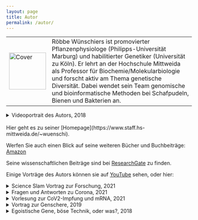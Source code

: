 ```yaml
---
layout: page
title: Autor
permalink: /autor/
---
```


 <table>
  <tr>
    <td style="width:20%"><img src="/dummie/rwsmall.png" alt="Cover" width="100px" class="responsive"></td>
    <td style="width:80%">Röbbe Wünschiers ist promovierter Pflanzenphysiologe (Philipps-Universität Marburg) und habilitierter Genetiker (Universität zu Köln). Er lehrt an der Hochschule Mittweida als Professor für Biochemie/Molekularbiologie und forscht aktiv am Thema genetische Diversität. Dabei wendet sein Team genomische und bioinformatische Methoden bei Schafpudeln, Bienen und Bakterien an. </td>
  </tr>
 </table>

<details>
  <summary>Videoportrait des Autors, 2018</summary>

<div>
  <div style="position:relative;padding-top:56.25%;">
    <iframe src="https://www.youtube.com/embed/AporT6c76DA" frameborder="0" allowfullscreen
      style="position:absolute;top:0;left:0;width:100%;height:100%;max-width:600"></iframe>
  </div>
</div>
<br>
</details>

<br>
Hier geht es zu seiner [Homepage](https://www.staff.hs-mittweida.de/~wuenschi). 

Werfen Sie auch einen Blick auf seine weiteren Bücher und Buchbeiträge: [Amazon](https://www.amazon.de/R%25C3%25B6bbe-W%25C3%25BCnschiers/e/B001K6M8OY%3Fref=dbs_a_mng_rwt_scns_share)

Seine wissenschaftlichen Beiträge sind bei [ResearchGate](https://www.researchgate.net/profile/Roebbe-Wuenschiers) zu finden.

Einige Vorträge des Autors können sie auf [YouTube](https://www.youtube.com/results?search_query=wünschiers) sehen, oder hier:


<details>
  <summary>Science Slam Vortrag zur Forschung, 2021</summary>

<div>
  <div style="position:relative;padding-top:56.25%;">
    <iframe src="https://www.youtube.com/embed/OL33AcXbOLA" frameborder="0" allowfullscreen
      style="position:absolute;top:0;left:0;width:100%;height:100%;max-width:600"></iframe>
  </div>
</div>
<br>
</details>

<details>
  <summary>Fragen und Antworten zu Corona, 2021</summary>

<div>
  <div style="position:relative;padding-top:56.25%;">
    <iframe src="https://www.youtube.com/embed/OGkQOvZ60b0" frameborder="0" allowfullscreen
      style="position:absolute;top:0;left:0;width:100%;height:100%;max-width:600"></iframe>
  </div>
</div>
<br>
</details>

<details>
  <summary>Vorlesung zur CoV2-Impfung und mRNA, 2021</summary>

<div>
  <div style="position:relative;padding-top:56.25%;">
    <iframe src="https://www.youtube.com/embed/YNoXg9zbrko" frameborder="0" allowfullscreen
      style="position:absolute;top:0;left:0;width:100%;height:100%;max-width:600"></iframe>
  </div>
</div>
<br>
</details>

<details>
  <summary>Vortrag zur Genschere, 2019</summary>

  <div>
  <div style="position:relative;padding-top:56.25%;">
    <iframe src="https://www.youtube.com/embed/3LYFxALSOdg" frameborder="0" allowfullscreen
      style="position:absolute;top:0;left:0;width:100%;height:100%;max-width:600"></iframe>
  </div>
</div>
<br>
</details>

<details>
  <summary>Egoistische Gene, böse Technik, oder was?, 2018</summary>

  <div>
  <div style="position:relative;padding-top:56.25%;">
    <iframe src="https://www.youtube.com/embed/Qh3lPLLcUNg" frameborder="0" allowfullscreen
      style="position:absolute;top:0;left:0;width:100%;height:100%;max-width:600"></iframe>
  </div>
</div>
<br>
</details>

